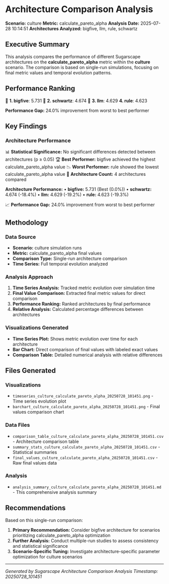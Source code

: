 # Architecture Comparison Analysis

**Scenario:** culture
**Metric:** calculate_pareto_alpha
**Analysis Date:** 2025-07-28 10:14:51
**Architectures Analyzed:** bigfive, llm, rule, schwartz

## Executive Summary

This analysis compares the performance of different Sugarscape architectures on the **calculate_pareto_alpha** metric within the **culture** scenario. The comparison is based on single-run simulations, focusing on final metric values and temporal evolution patterns.

## Performance Ranking

🥇 **1. bigfive**: 5.731
🥈 **2. schwartz**: 4.674
🥉 **3. llm**: 4.629
   **4. rule**: 4.623

**Performance Gap:** 24.0% improvement from worst to best performer

## Key Findings

### Architecture Performance
📊 **Statistical Significance:** No significant differences detected between architectures (p ≥ 0.05)
🏆 **Best Performer:** bigfive achieved the highest calculate_pareto_alpha value
📉 **Worst Performer:** rule showed the lowest calculate_pareto_alpha value
🔢 **Architecture Count:** 4 architectures compared

**Architecture Performance:**
• **bigfive:** 5.731 (Best (0.0%))
• **schwartz:** 4.674 (-18.4%)
• **llm:** 4.629 (-19.2%)
• **rule:** 4.623 (-19.3%)

📈 **Performance Gap:** 24.0% improvement from worst to best performer

## Methodology

### Data Source
- **Scenario:** culture simulation runs
- **Metric:** calculate_pareto_alpha final values
- **Comparison Type:** Single-run architecture comparison
- **Time Series:** Full temporal evolution analyzed

### Analysis Approach
1. **Time Series Analysis:** Tracked metric evolution over simulation time
2. **Final Value Comparison:** Extracted final metric values for direct comparison
3. **Performance Ranking:** Ranked architectures by final performance
4. **Relative Analysis:** Calculated percentage differences between architectures

### Visualizations Generated
- **Time Series Plot:** Shows metric evolution over time for each architecture
- **Bar Chart:** Direct comparison of final values with labeled exact values
- **Comparison Table:** Detailed numerical analysis with relative differences

## Files Generated

### Visualizations
- `timeseries_culture_calculate_pareto_alpha_20250728_101451.png` - Time series evolution plot
- `barchart_culture_calculate_pareto_alpha_20250728_101451.png` - Final values comparison chart

### Data Files
- `comparison_table_culture_calculate_pareto_alpha_20250728_101451.csv` - Architecture comparison table
- `summary_stats_culture_calculate_pareto_alpha_20250728_101451.csv` - Statistical summaries
- `final_values_culture_calculate_pareto_alpha_20250728_101451.csv` - Raw final values data

### Analysis
- `analysis_summary_culture_calculate_pareto_alpha_20250728_101451.md` - This comprehensive analysis summary

## Recommendations

Based on this single-run comparison:
1. **Primary Recommendation:** Consider bigfive architecture for scenarios prioritizing calculate_pareto_alpha optimization
2. **Further Analysis:** Conduct multiple-run studies to assess consistency and statistical significance
3. **Scenario-Specific Tuning:** Investigate architecture-specific parameter optimization for culture scenarios


---
*Generated by Sugarscape Architecture Comparison Analysis*
*Timestamp: 20250728_101451*
